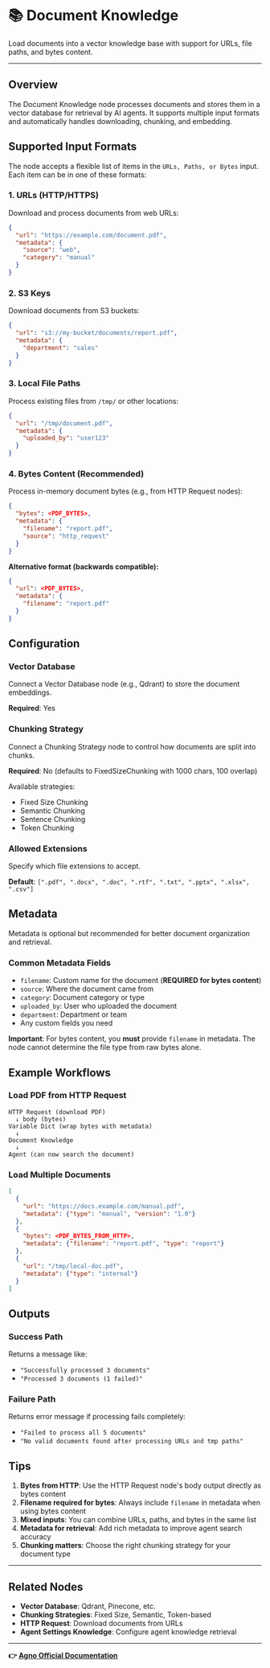 # 📚 Document Knowledge

Load documents into a vector knowledge base with support for URLs, file paths, and bytes content.

---

## Overview

The Document Knowledge node processes documents and stores them in a vector database for retrieval by AI agents. It supports multiple input formats and automatically handles downloading, chunking, and embedding.

## Supported Input Formats

The node accepts a flexible list of items in the `URLs, Paths, or Bytes` input. Each item can be in one of these formats:

### 1. URLs (HTTP/HTTPS)

Download and process documents from web URLs:

```json
{
  "url": "https://example.com/document.pdf",
  "metadata": {
    "source": "web",
    "category": "manual"
  }
}
```

### 2. S3 Keys

Download documents from S3 buckets:

```json
{
  "url": "s3://my-bucket/documents/report.pdf",
  "metadata": {
    "department": "sales"
  }
}
```

### 3. Local File Paths

Process existing files from `/tmp/` or other locations:

```json
{
  "url": "/tmp/document.pdf",
  "metadata": {
    "uploaded_by": "user123"
  }
}
```

### 4. Bytes Content (Recommended)

Process in-memory document bytes (e.g., from HTTP Request nodes):

```json
{
  "bytes": <PDF_BYTES>,
  "metadata": {
    "filename": "report.pdf",
    "source": "http_request"
  }
}
```

**Alternative format (backwards compatible):**

```json
{
  "url": <PDF_BYTES>,
  "metadata": {
    "filename": "report.pdf"
  }
}
```

## Configuration

### Vector Database

Connect a Vector Database node (e.g., Qdrant) to store the document embeddings.

**Required**: Yes

### Chunking Strategy

Connect a Chunking Strategy node to control how documents are split into chunks.

**Required**: No (defaults to FixedSizeChunking with 1000 chars, 100 overlap)

Available strategies:
- Fixed Size Chunking
- Semantic Chunking
- Sentence Chunking
- Token Chunking

### Allowed Extensions

Specify which file extensions to accept.

**Default**: `[".pdf", ".docx", ".doc", ".rtf", ".txt", ".pptx", ".xlsx", ".csv"]`

## Metadata

Metadata is optional but recommended for better document organization and retrieval.

### Common Metadata Fields

- `filename`: Custom name for the document (**REQUIRED for bytes content**)
- `source`: Where the document came from
- `category`: Document category or type
- `uploaded_by`: User who uploaded the document
- `department`: Department or team
- Any custom fields you need

**Important**: For bytes content, you **must** provide `filename` in metadata. The node cannot determine the file type from raw bytes alone.

## Example Workflows

### Load PDF from HTTP Request

```
HTTP Request (download PDF)
  ↓ body (bytes)
Variable Dict (wrap bytes with metadata)
  ↓
Document Knowledge
  ↓
Agent (can now search the document)
```

### Load Multiple Documents

```json
[
  {
    "url": "https://docs.example.com/manual.pdf",
    "metadata": {"type": "manual", "version": "1.0"}
  },
  {
    "bytes": <PDF_BYTES_FROM_HTTP>,
    "metadata": {"filename": "report.pdf", "type": "report"}
  },
  {
    "url": "/tmp/local-doc.pdf",
    "metadata": {"type": "internal"}
  }
]
```

## Outputs

### Success Path

Returns a message like:
- `"Successfully processed 3 documents"`
- `"Processed 3 documents (1 failed)"`

### Failure Path

Returns error message if processing fails completely:
- `"Failed to process all 5 documents"`
- `"No valid documents found after processing URLs and tmp paths"`

## Tips

1. **Bytes from HTTP**: Use the HTTP Request node's body output directly as bytes content
2. **Filename required for bytes**: Always include `filename` in metadata when using bytes content
3. **Mixed inputs**: You can combine URLs, paths, and bytes in the same list
4. **Metadata for retrieval**: Add rich metadata to improve agent search accuracy
5. **Chunking matters**: Choose the right chunking strategy for your document type

---

## Related Nodes

- **Vector Database**: Qdrant, Pinecone, etc.
- **Chunking Strategies**: Fixed Size, Semantic, Token-based
- **HTTP Request**: Download documents from URLs
- **Agent Settings Knowledge**: Configure agent knowledge retrieval

---

**👉 [Agno Official Documentation](https://docs.agno.com/introduction)**
